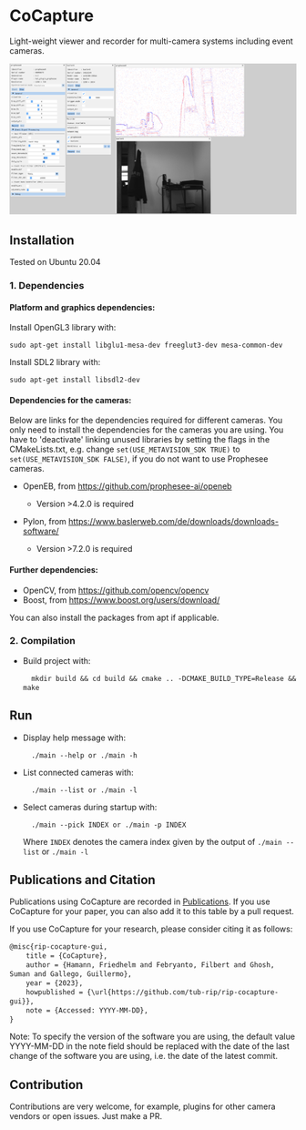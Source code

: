 # CoCapture

Light-weight viewer and recorder for multi-camera systems including event cameras.

![Screenshot from 2023-07-05 10-55-54](docs/images/cocapture_example.png)

## Installation

Tested on Ubuntu 20.04

### 1. Dependencies
#### Platform and graphics dependencies:

Install OpenGL3 library with:

    sudo apt-get install libglu1-mesa-dev freeglut3-dev mesa-common-dev  

Install SDL2 library with:

    sudo apt-get install libsdl2-dev

#### Dependencies for the cameras:

Below are links for the dependencies required for different cameras. You only need to install the dependencies for the cameras you are using. You have to 'deactivate' linking unused libraries by setting the flags in the CMakeLists.txt, e.g. change `set(USE_METAVISION_SDK TRUE)` to `set(USE_METAVISION_SDK FALSE)`, if you do not want to use Prophesee cameras.

- OpenEB, from https://github.com/prophesee-ai/openeb
    - Version >4.2.0 is required

- Pylon, from https://www.baslerweb.com/de/downloads/downloads-software/
    - Version >7.2.0 is required

#### Further dependencies:
- OpenCV, from https://github.com/opencv/opencv
- Boost, from https://www.boost.org/users/download/

You can also install the packages from apt if applicable.

### 2. Compilation

* Build project with:

        mkdir build && cd build && cmake .. -DCMAKE_BUILD_TYPE=Release && make

## Run

* Display help message with:

        ./main --help or ./main -h

* List connected cameras with:

        ./main --list or ./main -l

* Select cameras during startup with:

        ./main --pick INDEX or ./main -p INDEX

    Where ```INDEX``` denotes the camera index given by the output of ```./main --list``` or ```./main -l```

## Publications and Citation

Publications using CoCapture are recorded in [Publications](./docs/publications.md). If you use CoCapture for your paper, you can also add it to this table by a pull request.

If you use CoCapture for your research, please consider citing it as follows:

```
@misc{rip-cocapture-gui,
	title = {CoCapture},
	author = {Hamann, Friedhelm and Febryanto, Filbert and Ghosh, Suman and Gallego, Guillermo},
	year = {2023},
	howpublished = {\url{https://github.com/tub-rip/rip-cocapture-gui}},
	note = {Accessed: YYYY-MM-DD},
}
```

Note: To specify the version of the software you are using, the default value YYYY-MM-DD in the note field should be replaced with the date of the last change of the software you are using, i.e. the date of the latest commit.

## Contribution

Contributions are very welcome, for example, plugins for other camera vendors or open issues. Just make a PR.
